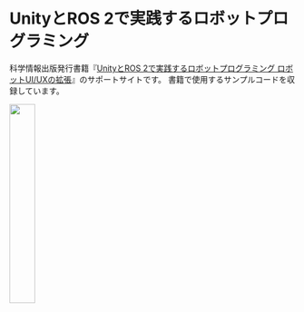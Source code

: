 # UnityとROS 2で実践するロボットプログラミング
科学情報出版発行書籍『[UnityとROS 2で実践するロボットプログラミング ロボットUI/UXの拡張](https://www.it-book.co.jp/books/149.html)』のサポートサイトです。
書籍で使用するサンプルコードを収録しています。

<img src="https://github.com/NakanishiLabSFC/unity-ros2-robot-programming/assets/34476697/4644abd4-476c-4717-b36a-7ff71ec53a1f" width="30%" />

